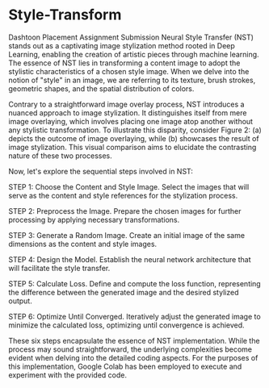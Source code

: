# Style-Transform
Dashtoon Placement Assignment Submission
Neural Style Transfer (NST) stands out as a captivating image stylization method rooted in Deep Learning, enabling the creation of artistic pieces through machine learning. The essence of NST lies in transforming a content image to adopt the stylistic characteristics of a chosen style image. When we delve into the notion of "style" in an image, we are referring to its texture, brush strokes, geometric shapes, and the spatial distribution of colors.

Contrary to a straightforward image overlay process, NST introduces a nuanced approach to image stylization. It distinguishes itself from mere image overlaying, which involves placing one image atop another without any stylistic transformation. To illustrate this disparity, consider Figure 2: (a) depicts the outcome of image overlaying, while (b) showcases the result of image stylization. This visual comparison aims to elucidate the contrasting nature of these two processes.

Now, let's explore the sequential steps involved in NST:

STEP 1: Choose the Content and Style Image.
Select the images that will serve as the content and style references for the stylization process.

STEP 2: Preprocess the Image.
Prepare the chosen images for further processing by applying necessary transformations.

STEP 3: Generate a Random Image.
Create an initial image of the same dimensions as the content and style images.

STEP 4: Design the Model.
Establish the neural network architecture that will facilitate the style transfer.

STEP 5: Calculate Loss.
Define and compute the loss function, representing the difference between the generated image and the desired stylized output.

STEP 6: Optimize Until Converged.
Iteratively adjust the generated image to minimize the calculated loss, optimizing until convergence is achieved.

These six steps encapsulate the essence of NST implementation. While the process may sound straightforward, the underlying complexities become evident when delving into the detailed coding aspects. For the purposes of this implementation, Google Colab has been employed to execute and experiment with the provided code.
